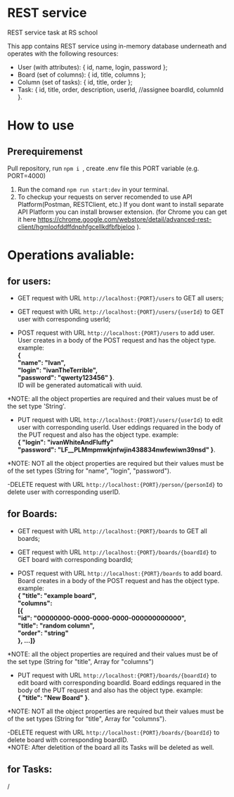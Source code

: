 # REST service
REST service task at RS school

This app contains REST service using in-memory database underneath and operates with the following resources:
- User (with attributes):
    { id, name, login, password };
- Board (set of columns):
    { id, title, columns };
- Column (set of tasks):
    { id, title, order };
- Task:
    {
    id,
    title,
    order,
    description,
    userId, //assignee
    boardId,
    columnId
    }.
# How to use

## Prerequiremenst 
 Pull repository, run ```npm i ```, create .env file this PORT variable (e.g. PORT=4000)
  
1. Run the comand `npm run start:dev` in your terminal.
2. To checkup your requests on server recomended to use API Platform(Postman, RESTClient, etc.) If you  dont want to install separate API Platform you can install browser extension.
(for Chrome you can get it here https://chrome.google.com/webstore/detail/advanced-rest-client/hgmloofddffdnphfgcellkdfbfbjeloo ). 

# Operations avaliable:
## for users:
- GET request with URL `http://localhost:{PORT}/users` to GET all users;

- GET request with URL `http://localhost:{PORT}/users/{userId}` to GET user with corresponding userId;

- POST request with URL `http://localhost:{PORT}/users` to add user.  
    User creates in a body of the POST request and has the object type.
    example:  
        **{   
                "name": "Ivan",  
                "login": "ivanTheTerrible",  
                "password": "qwerty123456"
                }**.  
ID will be generated automaticali with uuid.

*NOTE: all the object properties are required and their values must be of the set type 'String'.

- PUT request with URL `http://localhost:{PORT}/users/{userId}` to edit user with corresponding userId. 
    User eddings requared in the body of the PUT request and also has the object type.
    example:  
        **{ 
                "login": "ivanWhiteAndFluffy"  
                "password": "LF__PLMmpmwkjnfwjin438834nwfewiwn39nsd"
                }**.  

*NOTE: NOT all the object properties are required but their values must be of the set types (String for "name", "login", "password").

-DELETE request with URL `http://localhost:{PORT}/person/{personId}` to delete user with corresponding userID. 

## for Boards: 

- GET request with URL `http://localhost:{PORT}/boards` to GET all boards;

- GET request with URL `http://localhost:{PORT}/boards/{boardId}` to GET board with corresponding boardId;

- POST request with URL `http://localhost:{PORT}/boards` to add board.  
    Board creates in a body of the POST request and has the object type.
    example:  
        **{ "title": "example board",  
                    "columns":  
                        [{  
                            "id": "00000000-0000-0000-0000-000000000000",  
                            "title": "random column",  
                            "order": "string"  
                        }, ...]}**
                


*NOTE: all the object properties are required and their values must be of the set type (String for "title", Array for "columns")

- PUT request with URL `http://localhost:{PORT}/boards/{boardId}` to edit board with corresponding boardId. 
    Board eddings requared in the body of the PUT request and also has the object type.
    example:  
        **{ 
                "title": "New Board" 
                }**.  

*NOTE: NOT all the object properties are required but their values must be of the set types (String for "title", Array for "columns").

-DELETE request with URL `http://localhost:{PORT}/boards/{boardId}` to delete board with corresponding boardID.  
*NOTE: After deletition of the board all its Tasks will be deleted as well.

## for Tasks: 
/













